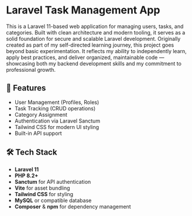 # Laravel Task Management App

This is a Laravel 11-based web application for managing users, tasks, and categories. Built with clean architecture and modern tooling, it serves as a solid foundation for secure and scalable Laravel development.
Originally created as part of my self-directed learning journey, this project goes beyond basic experimentation. It reflects my ability to independently learn, apply best practices, and deliver organized, maintainable code — showcasing both my backend development skills and my commitment to professional growth.


## 🚀 Features

- User Management (Profiles, Roles)
- Task Tracking (CRUD operations)
- Category Assignment
- Authentication via Laravel Sanctum
- Tailwind CSS for modern UI styling
- Built-in API support

## 🛠 Tech Stack

- **Laravel 11**
- **PHP 8.2+**
- **Sanctum** for API authentication
- **Vite** for asset bundling
- **Tailwind CSS** for styling
- **MySQL** or compatible database
- **Composer** & **npm** for dependency management



